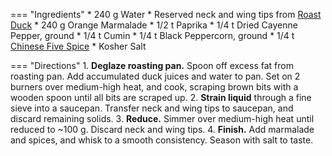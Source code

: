 === "Ingredients"
    * 240 g Water
    * Reserved neck and wing tips from [Roast Duck](..)
    * 240 g Orange Marmalade
    * 1/2 t Paprika
    * 1/4 t Dried Cayenne Pepper, ground
    * 1/4 t Cumin
    * 1/4 t Black Peppercorn, ground
    * 1/4 t [Chinese Five Spice](../../../seasonings/spice-blends/chinese-five-spice.md)
    * Kosher Salt

=== "Directions"
    1. **Deglaze roasting pan.** Spoon off excess fat from roasting pan. Add accumulated duck juices and water to pan. Set on 2 burners over medium-high heat, and cook, scraping brown bits with a wooden spoon until all bits are scraped up.
    2. **Strain liquid** through a fine sieve into a saucepan. Transfer neck and wing tips to saucepan, and discard remaining solids.
    3. **Reduce.** Simmer over medium-high heat until reduced to ~100 g. Discard neck and wing tips.
    4. **Finish.** Add marmalade and spices, and whisk to a smooth consistency. Season with salt to taste.


[^stewart]:
    Stewart, Martha. ["Orange Marmalade Pan Sauce."](https://www.marthastewart.com/1511152/orange-marmalade-pan-sauce) _Martha Stewart._ March 2010.
